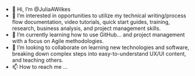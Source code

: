 - 👋 Hi, I’m @JuliaAWilkes
- 👀 I’m interested in opportunities to utilize my technical writing/process flow documentation, video tutorials, quick start guides, training, research, business analysis, and project management skills.
- 🌱 I’m currently learning how to use GitHub... and project management with a focus on Agile methodologies.
- 💞️ I’m looking to collaborate on learning new technologies and software, breaking down complex steps into easy-to-understand UX/UI content, and teaching others.
- 📫 How to reach me ...

<!---
JuliaAWilkes/JuliaAWilkes is a ✨ special ✨ repository because its `README.md` (this file) appears on your GitHub profile.
You can click the Preview link to take a look at your changes.
--->

